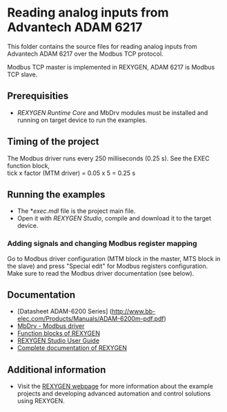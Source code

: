 Reading analog inputs from Advantech ADAM 6217
==============================================

This folder contains the source files for reading analog inputs from Advantech
ADAM 6217 over the Modbus TCP protocol.

Modbus TCP master is implemented in REXYGEN, ADAM 6217 is Modbus
TCP slave.

## Prerequisities ##
- *REXYGEN Runtime Core* and MbDrv modules must be installed and running on target 
device to run the examples.

## Timing of the project ##
The Modbus driver runs every 250 milliseconds (0.25 s). See the EXEC function block,  
tick x factor (MTM driver) = 0.05 x 5 = 0.25 s

## Running the examples ##
- The **exec.mdl* file is the project main file.
- Open it with *REXYGEN Studio*, compile and download it to the target device.

### Adding signals and changing Modbus register mapping ###
Go to Modbus driver configuration (MTM block in the master, MTS block in the 
slave) and press "Special edit" for Modbus registers configuration. Make sure 
to read the Modbus driver documentation (see below).

## Documentation ##
- [Datasheet ADAM-6200 Series] (http://www.bb-elec.com/Products/Manuals/ADAM-6200m-pdf.pdf)
- [MbDrv - Modbus driver](https://www.rexygen.com/doc/PDF/ENGLISH/MbDrv_ENG.pdf)
- [Function blocks of REXYGEN](https://www.rexygen.com/doc/PDF/ENGLISH/BRef_ENG.pdf)
- [REXYGEN Studio User Guide](https://www.rexygen.com/doc/PDF/ENGLISH/RexygenStudio_ENG.pdf)
- [Complete documentation of REXYGEN](http://www.rexygen.com/documentation-and-support)

## Additional information ##
- Visit the [REXYGEN webpage](http://www.rexygen.com) 
for more information about the example projects and developing advanced 
automation and control solutions using REXYGEN.

